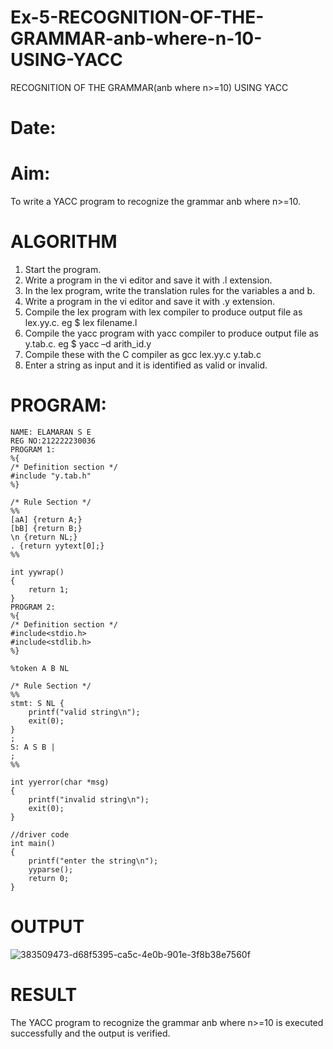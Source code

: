 # Ex-5-RECOGNITION-OF-THE-GRAMMAR-anb-where-n-10-USING-YACC
RECOGNITION OF THE GRAMMAR(anb where n>=10) USING YACC
# Date:
# Aim:
To write a YACC program to recognize the grammar anb where n>=10.
# ALGORITHM
1.	Start the program.
2.	Write a program in the vi editor and save it with .l extension.
3.	In the lex program, write the translation rules for the variables a and b.
4.	Write a program in the vi editor and save it with .y extension.
5.	Compile the lex program with lex compiler to produce output file as lex.yy.c. eg $ lex filename.l
6.	Compile the yacc program with yacc compiler to produce output file as y.tab.c. eg $ yacc –d arith_id.y
7.	Compile these with the C compiler as gcc lex.yy.c y.tab.c
8.	Enter a string as input and it is identified as valid or invalid.
# PROGRAM:
```
NAME: ELAMARAN S E 
REG NO:212222230036
PROGRAM 1:
%{
/* Definition section */
#include "y.tab.h"
%}

/* Rule Section */
%%
[aA] {return A;}
[bB] {return B;}
\n {return NL;}
. {return yytext[0];}
%%

int yywrap()
{
    return 1;
}
PROGRAM 2:
%{
/* Definition section */
#include<stdio.h>
#include<stdlib.h>
%}

%token A B NL

/* Rule Section */
%%
stmt: S NL { 
    printf("valid string\n");
    exit(0); 
}
;
S: A S B |
;
%%

int yyerror(char *msg)
{
    printf("invalid string\n"); 
    exit(0);
}

//driver code 
int main()
{
    printf("enter the string\n"); 
    yyparse();
    return 0;
}
```

# OUTPUT
![383509473-d68f5395-ca5c-4e0b-901e-3f8b38e7560f](https://github.com/user-attachments/assets/7cd8fe14-1e80-4412-8b89-fd21b4ede6ce)

# RESULT
The YACC program to recognize the grammar anb where n>=10 is executed successfully and the output is verified.
